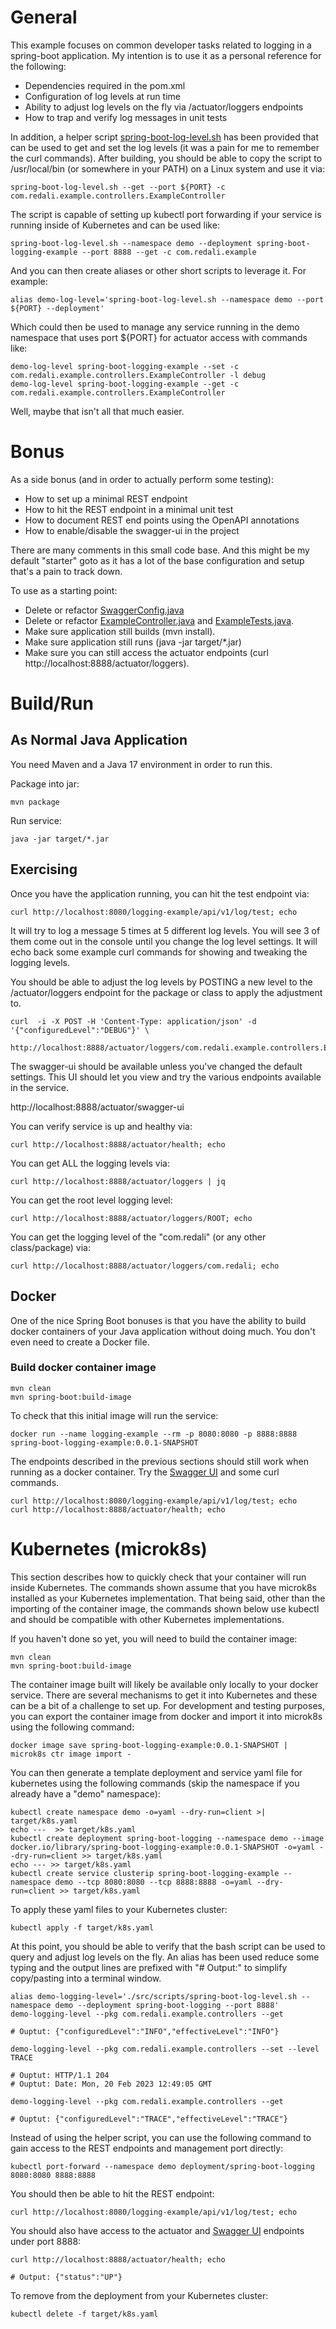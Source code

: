 # General

This example focuses on common developer tasks related to
logging in a spring-boot application. My intention is to use it as a personal
reference for the following:

* Dependencies required in the pom.xml
* Configuration of log levels at run time
* Ability to adjust log levels on the fly via /actuator/loggers endpoints
* How to trap and verify log messages in unit tests

In addition, a helper script [spring-boot-log-level.sh](src/scripts/spring-boot-log-level.sh)
has been provided that can be used to get and set the log levels (it was a
pain for me to remember the curl commands). After building, you should be able
to copy the script to /usr/local/bin (or somewhere in your PATH) on a Linux
system and use it via:

```shell
spring-boot-log-level.sh --get --port ${PORT} -c com.redali.example.controllers.ExampleController 
```

The script is capable of setting up kubectl port forwarding if your service is
running inside of Kubernetes and can be used like:

```shell
spring-boot-log-level.sh --namespace demo --deployment spring-boot-logging-example --port 8888 --get -c com.redali.example
```

And you can then create aliases or other short scripts to leverage it. For
example:

```shell
alias demo-log-level='spring-boot-log-level.sh --namespace demo --port ${PORT} --deployment'
```

Which could then be used to manage any service running in the demo namespace
that uses port ${PORT} for actuator access with commands like:

```shell
demo-log-level spring-boot-logging-example --set -c com.redali.example.controllers.ExampleController -l debug
demo-log-level spring-boot-logging-example --get -c com.redali.example.controllers.ExampleController
```

Well, maybe that isn't all that much easier.

# Bonus

As a side bonus (and in order to actually perform some testing):

* How to set up a minimal REST endpoint
* How to hit the REST endpoint in a minimal unit test
* How to document REST end points using the OpenAPI annotations
* How to enable/disable the swagger-ui in the project

There are many comments in this small code base. And this might be my default
"starter" goto as it has a lot of the base configuration and setup that's a
pain to track down.

To use as a starting point:

* Delete or refactor [SwaggerConfig.java](src/main/java/com/redali/example/SwaggerConfig.java)
* Delete or refactor [ExampleController.java](src/main/java/com/redali/example/controllers/ExampleController.java)
and [ExampleTests.java](src/test/java/com/redali/example/ExampleTests.java).
* Make sure application still builds (mvn install).
* Make sure application still runs (java -jar target/*.jar)
* Make sure you can still access the actuator endpoints (curl http://localhost:8888/actuator/loggers).

# Build/Run

## As Normal Java Application

You need Maven and a Java 17 environment in order to run this.

Package into jar:

```shell
mvn package
```

Run service:

```shell
java -jar target/*.jar
```

## Exercising

Once you have the application running, you can hit the test endpoint via:

```shell
curl http://localhost:8080/logging-example/api/v1/log/test; echo
```

It will try to log a message 5 times at 5 different log levels. You will see
3 of them come out in the console until you change the log level settings.
It will echo back some example curl commands for showing and tweaking the
logging levels.

You should be able to adjust the log levels by POSTING a new level to
the /actuator/loggers endpoint for the package or class to apply the
adjustment to.

```shell
curl  -i -X POST -H 'Content-Type: application/json' -d '{"configuredLevel":"DEBUG"}' \
  http://localhost:8888/actuator/loggers/com.redali.example.controllers.ExampleController
```

The swagger-ui should be available unless you've changed the default settings.
This UI should let you view and try the various endpoints available in the
service.

http://localhost:8888/actuator/swagger-ui

You can verify service is up and healthy via:

```shell
curl http://localhost:8888/actuator/health; echo
```

You can get ALL the logging levels via:

```shell
curl http://localhost:8888/actuator/loggers | jq
```

You can get the root level logging level:

```shell
curl http://localhost:8888/actuator/loggers/ROOT; echo
```

You can get the logging level of the "com.redali" (or any other class/package)
via:

```shell
curl http://localhost:8888/actuator/loggers/com.redali; echo
```

## Docker

One of the nice Spring Boot bonuses is that you have the ability to build
docker containers of your Java application without doing much. You don't
even need to create a Docker file.

### Build docker container image

```shell
mvn clean
mvn spring-boot:build-image
```

To check that this initial image will run the service:

```shell
docker run --name logging-example --rm -p 8080:8080 -p 8888:8888 spring-boot-logging-example:0.0.1-SNAPSHOT
```

The endpoints described in the previous sections should still work when
running as a docker container. Try the [Swagger UI](http://localhost:8888/actuator/swagger-ui)
and some curl commands.

```shell
curl http://localhost:8080/logging-example/api/v1/log/test; echo
curl http://localhost:8888/actuator/health; echo
```

# Kubernetes (microk8s)

This section describes how to quickly check that your container will run
inside Kubernetes. The commands shown assume that you have microk8s installed
as your Kubernetes implementation. That being said, other than the importing
of the container image, the commands shown below use kubectl and should be
compatible with other Kubernetes implementations.

If you haven't done so yet, you will need to build the container image:

```shell
mvn clean
mvn spring-boot:build-image
```

The container image built will likely be available only locally to your docker
service. There are several mechanisms to get it into Kubernetes and these can
be a bit of a challenge to set up. For development and testing purposes, you
can export the container image from docker and import it into microk8s using
the following command:

```shell
docker image save spring-boot-logging-example:0.0.1-SNAPSHOT | microk8s ctr image import -
```

You can then generate a template deployment and service yaml file for kubernetes
using the following commands (skip the namespace if you already have a
"demo" namespace):

```shell
kubectl create namespace demo -o=yaml --dry-run=client >| target/k8s.yaml
echo ---  >> target/k8s.yaml
kubectl create deployment spring-boot-logging --namespace demo --image docker.io/library/spring-boot-logging-example:0.0.1-SNAPSHOT -o=yaml --dry-run=client >> target/k8s.yaml
echo --- >> target/k8s.yaml
kubectl create service clusterip spring-boot-logging-example --namespace demo --tcp 8080:8080 --tcp 8888:8888 -o=yaml --dry-run=client >> target/k8s.yaml
```

To apply these yaml files to your Kubernetes cluster:

```shell
kubectl apply -f target/k8s.yaml
```

At this point, you should be able to verify that the bash script can be used
to query and adjust log levels on the fly. An alias has been used reduce some
typing and the output lines are prefixed with "# Output:" to simplify
copy/pasting into a terminal window.

```shell
alias demo-logging-level='./src/scripts/spring-boot-log-level.sh --namespace demo --deployment spring-boot-logging --port 8888'
demo-logging-level --pkg com.redali.example.controllers --get

# Ouptut: {"configuredLevel":"INFO","effectiveLevel":"INFO"}

demo-logging-level --pkg com.redali.example.controllers --set --level TRACE

# Ouptut: HTTP/1.1 204
# Ouptut: Date: Mon, 20 Feb 2023 12:49:05 GMT

demo-logging-level --pkg com.redali.example.controllers --get

# Ouptut: {"configuredLevel":"TRACE","effectiveLevel":"TRACE"}
```

Instead of using the helper script, you can use the following command to
gain access to the REST endpoints and management port directly:

```shell
kubectl port-forward --namespace demo deployment/spring-boot-logging 8080:8080 8888:8888
```

You should then be able to hit the REST endpoint:

```shell
curl http://localhost:8080/logging-example/api/v1/log/test; echo
```

You should also have access to the actuator and [Swagger UI](http://localhost:8888/actuator/swagger-ui) endpoints under port
8888:

```shell
curl http://localhost:8888/actuator/health; echo

# Output: {"status":"UP"}
```

To remove from the deployment from your Kubernetes cluster:

```shell
kubectl delete -f target/k8s.yaml
```
